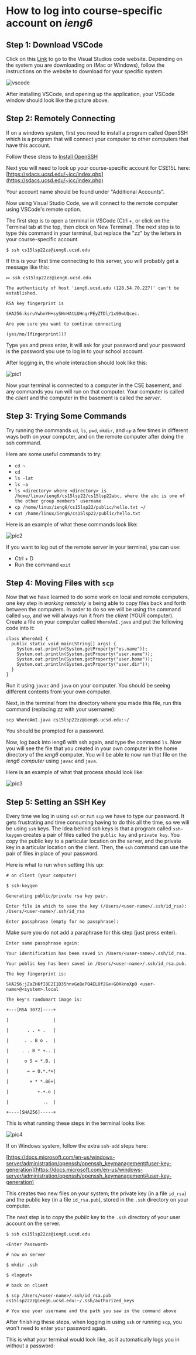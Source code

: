 # How to log into course-specific account on *ieng6*
## Step 1: Download VSCode
Click on this [Link](https://code.visualstudio.com/) to go to the Visual Studios code website. Depending on the system you are downloading on (Mac or Windows), follow the instructions on the website to download for your specific system.  
  
![vscode](VSCODE.PNG)  
  
After installing VSCode, and opening up the application, your VSCode window should look like the picture above.
## Step 2: Remotely Connecting
If on a windows system, first you need to install a program called OpenSSH which is a program that will connect your computer to other computers that have this account.  
  
Follow these steps to [Install OpenSSH](https://docs.microsoft.com/en-us/windows-server/administration/openssh/openssh_install_firstuse)  
  
Next you will need to look up your course-specific account for CSE15L here: [https://sdacs.ucsd.edu/~icc/index.php](https://sdacs.ucsd.edu/~icc/index.php)  
  
Your account name should be found under "Additional Accounts".  
  
Now using Visual Studio Code, we will connect to the remote computer using VSCode's remote option.  
  
The first step is to open a terminal in VSCode (Ctrl +, or click on the Terminal tab at the top, then clock on New Terminal). The next step is to type this command in your terminal, but replace the "zz" by the letters in your course-specific account.  
  
`$ ssh cs15lsp22zz@ieng6.ucsd.edu`  
  
If this is your first time connecting to this server, you will probably get a message like this:

`⤇ ssh cs15lsp22zz@ieng6.ucsd.edu`  
  
`The authenticity of host 'ieng6.ucsd.edu (128.54.70.227)' can't be established.`  

`RSA key fingerprint is`  
  
`SHA256:ksruYwhnYH+sySHnHAtLUHngrPEyZTDl/1x99wUQcec.`  
  
`Are you sure you want to continue connecting`  
  
`(yes/no/[fingerprint])?`  
  
Type yes and press enter, it will ask for your password and your password is the password you use to log in to your school account.  
  
After logging in, the whole interaction should look like this:  
  
![pic1](pic1.JPG)
  
Now your terminal is connected to a computer in the CSE basement, and any commands you run will run on that computer. Your computer is called the _client_ and the computer in the basement is called the _server_.  
  
## Step 3: Trying Some Commands
Try running the commands `cd`, `ls`, `pwd`, `mkdir`, and `cp` a few times in different ways both on _your_ computer, and on the remote computer after doing the ssh command.  
  
Here are some useful commands to try:
- `cd ~`
- `cd`
- `ls -lat`
- `ls -a`
- `ls <directory> where <directory> is /home/linux/ieng6/cs15lsp22/cs15lsp22abc, where the abc is one of the other group members’ username`
- `cp /home/linux/ieng6/cs15lsp22/public/hello.txt ~/`
- `cat /home/linux/ieng6/cs15lsp22/public/hello.txt`  
  
Here is an example of what these commands look like:  
  
![pic2](pic2.JPG)  
  
If you want to log out of the remote server in your terminal, you can use:
- Ctrl + D
- Run the command `exit`

## Step 4: Moving Files with `scp`
Now that we have learned to do some work on local and remote computers, one key step in _working remotely_ is being able to copy files back and forth between the computers. In order to do so we will be using the command called `scp`, and we will always run it from the _client_ (YOUR computer). Create a file on your computer called `WhereAmI.java` and put the following code into it:
```
class WhereAmI {
  public static void main(String[] args) {
    System.out.println(System.getProperty("os.name"));
    System.out.println(System.getProperty("user.name"));
    System.out.println(System.getProperty("user.home"));
    System.out.println(System.getProperty("user.dir"));
  }
}
```
Run it using `javac` and `java` on your computer. You should be seeing different contents from your own computer.  
  
Next, in the terminal from the directory where you made this file, run this command (replacing zz with your username):  
  
`scp WhereAmI.java cs15lsp22zz@ieng6.ucsd.edu:~/`  
  
You should be prompted for a password.  
  
Now, log back into ieng6 with ssh again, and type the command `ls`. Now you will see the file that you created in your own computer in the home directory of the _ieng6_ computer. You will be able to now run that file on the _ieng6 computer_ using `javac` and `java`.  
  
Here is an example of what that process should look like:  
  
![pic3](pic3.JPG)  
  
## Step 5: Setting an SSH Key
Every time we log in using `ssh` or run `scp` we have to type our password. It gets frustrating and time consuming having to do this all the time, so we will be using `ssh` keys. The idea behind ssh keys is that a program called `ssh-keygen` creates a pair of files called the `public key` and `private key`. You copy the public key to a particular location on the server, and the private key in a articular location on the client. Then, the `ssh` command can use the pair of files in place of your password.  
  
Here is what to run when setting this up:  
  
`# on client (your computer)`  
  
`$ ssh-keygen`  
  
`Generating public/private rsa key pair.`  
  
`Enter file in which to save the key (/Users/<user-name>/.ssh/id_rsa): /Users/<user-name>/.ssh/id_rsa`  
  
`Enter passphrase (empty for no passphrase):`  
  
Make sure you do not add a paraphrase for this step (just press enter).  
  
`Enter same passphrase again:`  
  
`Your identification has been saved in /Users/<user-name>/.ssh/id_rsa.`  
  
`Your public key has been saved in /Users/<user-name>/.ssh/id_rsa.pub.`  
  
`The key fingerprint is:`  
  
`SHA256:jZaZH6fI8E2I1D35hnvGeBePQ4ELOf2Ge+G0XknoXp0 <user-name>@<system>.local`  
  
`The key's randomart image is:`  
  
`+---[RSA 3072]----+`  
  
`|                 |`  
  
`|       . . + .   |`  
  
`|      . . B o .  |`  
  
`|     . . B * +.. |`  
  
`|      o S = *.B. |`  
  
`|       = = O.*.*+|`  
  
`|        + * *.BE+|`  
  
`|           +.+.o |`  
  
`|             ..  |`  
  
`+----[SHA256]-----+`  
  
This is what running these steps in the terminal looks like:  
  
![pic4](pic4.JPG)  
  
If on Windows system, follow the extra `ssh-add` steps here:  
  
[https://docs.microsoft.com/en-us/windows-server/administration/openssh/openssh_keymanagement#user-key-generation](https://docs.microsoft.com/en-us/windows-server/administration/openssh/openssh_keymanagement#user-key-generation)  
  
This creates two new files on your system; the private key (in a file `id_rsa`) and the public key (in a file `id_rsa.pub`), stored in the `.ssh` directory on your computer.  
  
The next step is to copy the _public_ key to the `.ssh` directory of your user account on the server.  
  
`$ ssh cs15lsp22zz@ieng6.ucsd.edu`  
  
`<Enter Password>`  
  
`# now on server`  
  
`$ mkdir .ssh`  
  
`$ <logout>`  
  
`# back on client`  
  
`$ scp /Users/<user-name>/.ssh/id_rsa.pub cs15lsp22zz@ieng6.ucsd.edu:~/.ssh/authorized_keys`  
  
`# You use your username and the path you saw in the command above`  
  
After finishing these steps, when logging in using `ssh` or running `scp`, you won't need to enter your password again.  
  
This is what your terminal would look like, as it automatically logs you in without a password:  
  





  




